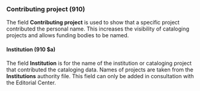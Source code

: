 ### Contributing project (910)   

The field **Contributing project** is used to show that a specific project contributed the personal name. This increases the visibility of cataloging projects and allows funding bodies to be named.  


#### Institution (910 $a)  

The field **Institution** is for the name of the institution or cataloging project that contributed the cataloging data. Names of projects are taken from the **Institutions** authority file. This field can only be added in consultation with the Editorial Center.  
